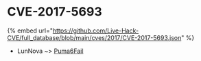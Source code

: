 # CVE-2017-5693
{% embed url="https://github.com/Live-Hack-CVE/full_database/blob/main/cves/2017/CVE-2017-5693.json" %}

* LunNova ~> [Puma6Fail](https://www.alice-snow.ru/2017/database/cve-2017-5693/puma6fail-lunnova)